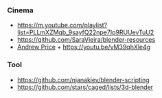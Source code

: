 ### Cinema

- https://m.youtube.com/playlist?list=PLLmXZMqb_9sayfQ22npe7Ip9RUUevTuU2
- https://github.com/SaraVieira/blender-resources
- [Andrew Price](https://m.youtube.com/c/BlenderGuruOfficial/playlists) + https://youtu.be/vM39qhXle4g

### Tool

- https://github.com/njanakiev/blender-scripting
- https://github.com/stars/caged/lists/3d-blender